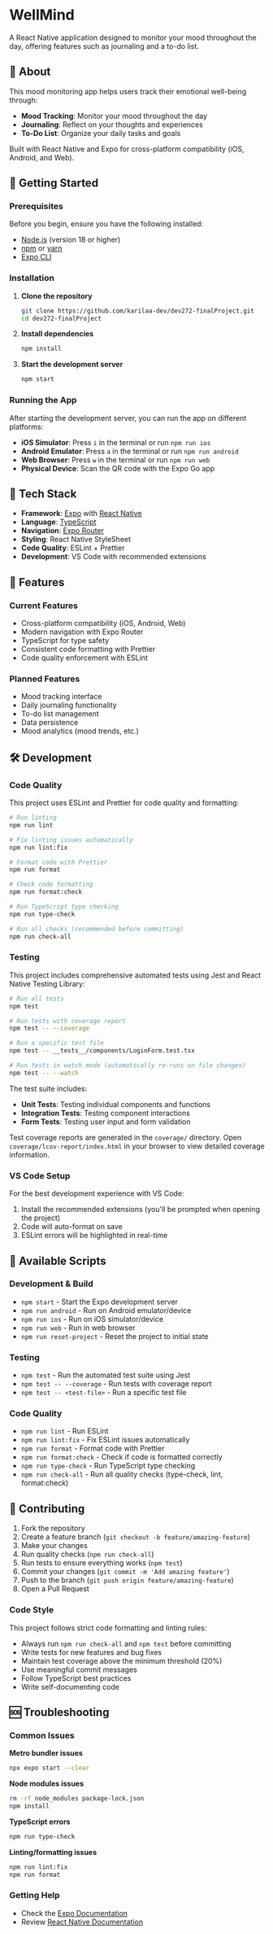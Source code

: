 # WellMind

A React Native application designed to monitor your mood throughout the day, offering features such as journaling and a to-do list.

## 📱 About

This mood monitoring app helps users track their emotional well-being through:
- **Mood Tracking**: Monitor your mood throughout the day
- **Journaling**: Reflect on your thoughts and experiences
- **To-Do List**: Organize your daily tasks and goals

Built with React Native and Expo for cross-platform compatibility (iOS, Android, and Web).

## 🚀 Getting Started

### Prerequisites

Before you begin, ensure you have the following installed:
- [Node.js](https://nodejs.org/) (version 18 or higher)
- [npm](https://www.npmjs.com/) or [yarn](https://yarnpkg.com/)
- [Expo CLI](https://docs.expo.dev/get-started/installation/)

### Installation

1. **Clone the repository**
   ```bash
   git clone https://github.com/karilaa-dev/dev272-finalProject.git
   cd dev272-finalProject
   ```

2. **Install dependencies**
   ```bash
   npm install
   ```

3. **Start the development server**
   ```bash
   npm start
   ```

### Running the App

After starting the development server, you can run the app on different platforms:

- **iOS Simulator**: Press `i` in the terminal or run `npm run ios`
- **Android Emulator**: Press `a` in the terminal or run `npm run android`
- **Web Browser**: Press `w` in the terminal or run `npm run web`
- **Physical Device**: Scan the QR code with the Expo Go app

## 🧰 Tech Stack

- **Framework**: [Expo](https://expo.dev/) with [React Native](https://reactnative.dev/)
- **Language**: [TypeScript](https://www.typescriptlang.org/)
- **Navigation**: [Expo Router](https://docs.expo.dev/router/introduction/)
- **Styling**: React Native StyleSheet
- **Code Quality**: ESLint + Prettier
- **Development**: VS Code with recommended extensions

## 📱 Features

### Current Features
- Cross-platform compatibility (iOS, Android, Web)
- Modern navigation with Expo Router
- TypeScript for type safety
- Consistent code formatting with Prettier
- Code quality enforcement with ESLint

### Planned Features
- Mood tracking interface
- Daily journaling functionality
- To-do list management
- Data persistence
- Mood analytics (mood trends, etc.)

## 🛠️ Development

### Code Quality

This project uses ESLint and Prettier for code quality and formatting:

```bash
# Run linting
npm run lint

# Fix linting issues automatically
npm run lint:fix

# Format code with Prettier
npm run format

# Check code formatting
npm run format:check

# Run TypeScript type checking
npm run type-check

# Run all checks (recommended before committing)
npm run check-all
```

### Testing

This project includes comprehensive automated tests using Jest and React Native Testing Library:

```bash
# Run all tests
npm test

# Run tests with coverage report
npm test -- --coverage

# Run a specific test file
npm test -- __tests__/components/LoginForm.test.tsx

# Run tests in watch mode (automatically re-runs on file changes)
npm test -- --watch
```

The test suite includes:
- **Unit Tests**: Testing individual components and functions
- **Integration Tests**: Testing component interactions
- **Form Tests**: Testing user input and form validation

Test coverage reports are generated in the `coverage/` directory. Open `coverage/lcov-report/index.html` in your browser to view detailed coverage information.

### VS Code Setup

For the best development experience with VS Code:

1. Install the recommended extensions (you'll be prompted when opening the project)
2. Code will auto-format on save
3. ESLint errors will be highlighted in real-time

## 🔧 Available Scripts

### Development & Build
- `npm start` - Start the Expo development server
- `npm run android` - Run on Android emulator/device
- `npm run ios` - Run on iOS simulator/device
- `npm run web` - Run in web browser
- `npm run reset-project` - Reset the project to initial state

### Testing
- `npm test` - Run the automated test suite using Jest
- `npm test -- --coverage` - Run tests with coverage report
- `npm test -- <test-file>` - Run a specific test file

### Code Quality
- `npm run lint` - Run ESLint
- `npm run lint:fix` - Fix ESLint issues automatically
- `npm run format` - Format code with Prettier
- `npm run format:check` - Check if code is formatted correctly
- `npm run type-check` - Run TypeScript type checking
- `npm run check-all` - Run all quality checks (type-check, lint, format:check)

## 🤝 Contributing

1. Fork the repository
2. Create a feature branch (`git checkout -b feature/amazing-feature`)
3. Make your changes
4. Run quality checks (`npm run check-all`)
5. Run tests to ensure everything works (`npm test`)
6. Commit your changes (`git commit -m 'Add amazing feature'`)
7. Push to the branch (`git push origin feature/amazing-feature`)
8. Open a Pull Request

### Code Style

This project follows strict code formatting and linting rules:
- Always run `npm run check-all` and `npm test` before committing
- Write tests for new features and bug fixes
- Maintain test coverage above the minimum threshold (20%)
- Use meaningful commit messages
- Follow TypeScript best practices
- Write self-documenting code


## 🆘 Troubleshooting

### Common Issues

**Metro bundler issues**
```bash
npx expo start --clear
```

**Node modules issues**
```bash
rm -rf node_modules package-lock.json
npm install
```

**TypeScript errors**
```bash
npm run type-check
```

**Linting/formatting issues**
```bash
npm run lint:fix
npm run format
```

### Getting Help

- Check the [Expo Documentation](https://docs.expo.dev/)
- Review [React Native Documentation](https://reactnative.dev/docs/getting-started)
